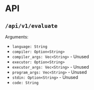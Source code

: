 # API

## `/api/v1/evaluate`

Arguments:
- `language: String`
- `compiler: Option<String>`
- `compiler_args: Vec<String>` - Unused
- `executor: Option<String>`
- `executor_args: Vec<String>` - Unused
- `program_args: Vec<String>` - Unused
- `stdin: Option<String>` - Unused
- `code: String`
